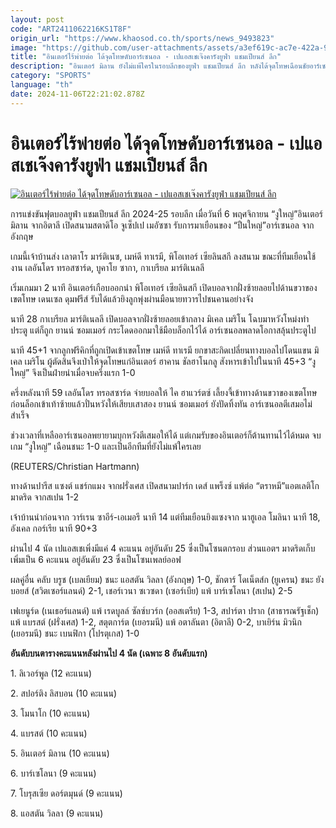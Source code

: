 ```yaml
---
layout: post
code: "ART2411062216KS1T8F"
origin_url: "https://www.khaosod.co.th/sports/news_9493823"
image: "https://github.com/user-attachments/assets/a3ef619c-ac7e-422a-9490-3c1e6c3154cd"
title: "อินเตอร์ไร้พ่ายต่อ ได้จุดโทษดับอาร์เซนอล - เปแอสเชเจ๊งคารังยูฟ่า แชมเปียนส์ ลีก"
description: "อินเตอร์ มิลาน ยังไม่แพ้ใครในรอบลีกของยูฟ่า แชมเปียนส์ ลีก หลังได้จุดโทษเฉือนชัยอาร์เซนอล ขณะที่เปแอสเชสถานการณ์ลำบาก ล่าสุดแพ้คาบ้านต่อแอตเลติโก มาดริด"
category: "SPORTS"
language: "th"
date: 2024-11-06T22:21:02.878Z
---
```


# อินเตอร์ไร้พ่ายต่อ ได้จุดโทษดับอาร์เซนอล - เปแอสเชเจ๊งคารังยูฟ่า แชมเปียนส์ ลีก

[![อินเตอร์ไร้พ่ายต่อ ได้จุดโทษดับอาร์เซนอล - เปแอสเชเจ๊งคารังยูฟ่า แชมเปียนส์ ลีก](https://www.khaosod.co.th/wpapp/uploads/2024/11/2024-11-06T212256Z_473138806_UP1EKB61NE6CU_RTRMADP_3_SOCCER-CHAMPIONS-INT-ARS-REPORT.jpg "อินเตอร์ไร้พ่ายต่อ ได้จุดโทษดับอาร์เซนอล - เปแอสเชเจ๊งคารังยูฟ่า แชมเปียนส์ ลีก")](https://www.khaosod.co.th/wpapp/uploads/2024/11/2024-11-06T212256Z_473138806_UP1EKB61NE6CU_RTRMADP_3_SOCCER-CHAMPIONS-INT-ARS-REPORT.jpg)

การแข่งขันฟุตบอลยูฟ่า แชมเปียนส์ ลีก 2024-25 รอบลีก เมื่อวันที่ 6 พฤศจิกายน “งูใหญ่”อินเตอร์ มิลาน จากอิตาลี เปิดสนามสตาดิโอ จูเซ็ปเป เมอัซซา รับการมาเยือนของ “ปืนใหญ่”อาร์เซนอล จากอังกฤษ

เกมนี้เจ้าบ้านส่ง เลาตาโร มาร์ติเนซ, เมห์ดี ทาเรมี, พิโอเทอร์ เซียลินสกี ลงสนาม ขณะที่ทีมเยือนใช้งาน เลอันโดร ทรอสซาร์ด, บูคาโย ซากา, กาเบรียล มาร์ติเนลลี

เริ่มเกมมา 2 นาที อินเตอร์เกือบออกนำ พิโอเทอร์ เซียลินสกี เปิดบอลจากฝั่งซ้ายลอยไปด้านขวาของเขตโทษ เดนเซล ดุมฟรีส์ รับได้แล้วยิงลูกพุ่งผ่านมือนายทวารไปชนคานอย่างจัง

นาที 28 กาเบรียล มาร์ติเนลลี เปิดบอลจากฝั่งซ้ายลอยเข้ากลาง มิเคล เมริโน โฉบมาหวังโหม่งทำประตู แต่ก็ถูก ยานน์ ซอมเมอร์ กระโดดออกมาใช้มือบล็อกไว้ได้ อาร์เซนอลพลาดโอกาสลุ้นประตูไป

นาที 45+1 จากลูกฟรีคิกที่ถูกเปิดเข้าเขตโทษ เมห์ดี ทาเรมี ยกขาสะกิดเปลี่ยนทางบอลไปโดนแขน มิเคล เมริโน ผู้ตัดสินจึงเป่าให้จุดโทษแก่อินเตอร์ ฮาคาน ชัลฮาโนกลู สังหารเข้าไปในนาที 45+3 “งูใหญ่” จึงเป็นฝ่ายนำเมื่อจบครึ่งแรก 1-0

ครึ่งหลังนาที 59 เลอันโดร ทรอสซาร์ด จ่ายบอลให้ ไค ฮาแวร์ตซ์ เลี้ยงจี้เข้าทางด้านขวาของเขตโทษ ก่อนล็อกเข้าเท้าซ้ายแล้วปั่นหวังให้เสียบเสาสอง ยานน์ ซอมเมอร์ ยังปัดทิ้งทัน อาร์เซนอลตีเสมอไม่สำเร็จ

ช่วงเวลาที่เหลืออาร์เซนอลพยายามบุกหวังตีเสมอให้ได้ แต่เกมรับของอินเตอร์ก็ต้านทานไว้ได้หมด จบเกม “งูใหญ่” เฉือนชนะ 1-0 และเป็นอีกทีมที่ยังไม่แพ้ใครเลย

(REUTERS/Christian Hartmann)

ทางด้านปารีส แซงต์ แชร์กแมง จากฝรั่งเศส เปิดสนามปาร์ก เดส์ แพร็งซ์ แพ้ต่อ “ตราหมี”แอตเลติโก มาดริด จากสเปน 1-2

เจ้าบ้านนำก่อนจาก วาร์เรน ซาอีร์-เอเมอรี นาที 14 แต่ทีมเยือนยิงแซงจาก นาฮูเอล โมลินา นาที 18, อังเคล กอร์เรีย นาที 90+3

ผ่านไป 4 นัด เปแอสเชเพิ่งมีแค่ 4 คะแนน อยู่อันดับ 25 ซึ่งเป็นโซนตกรอบ ส่วนแอตฯ มาดริดเก็บเพิ่มเป็น 6 คะแนน อยู่อันดับ 23 ซึ่งเป็นโซนเพลย์ออฟ

ผลคู่อื่น คลับ บรูช (เบลเยียม) ชนะ แอสตัน วิลลา (อังกฤษ) 1-0, ชักตาร์ โดเน็ตส์ก (ยูเครน) ชนะ ยัง บอยส์ (สวิตเซอร์แลนด์) 2-1, เชอร์เวนา ซเวซดา (เซอร์เบีย) แพ้ บาร์เซโลนา (สเปน) 2-5

เฟเยนูร์ด (เนเธอร์แลนด์) แพ้ เรดบูลล์ ซัลซ์บวร์ก (ออสเตรีย) 1-3, สปาร์ตา ปราก (สาธารณรัฐเช็ก) แพ้ แบรสต์ (ฝรั่งเศส) 1-2, สตุตการ์ต (เยอรมนี) แพ้ อตาลันตา (อิตาลี) 0-2, บาเยิร์น มิวนิก (เยอรมนี) ชนะ เบนฟิกา (โปรตุเกส) 1-0

**อันดับบนตารางคะแนนหลังผ่านไป 4 นัด (เฉพาะ 8 อันดับแรก)**

1\. ลิเวอร์พูล (12 คะแนน)

2\. สปอร์ติง ลิสบอน (10 คะแนน)

3\. โมนาโก (10 คะแนน)

4\. แบรสต์ (10 คะแนน)

5\. อินเตอร์ มิลาน (10 คะแนน)

6\. บาร์เซโลนา (9 คะแนน)

7\. โบรุสเซีย ดอร์ตมุนด์ (9 คะแนน)

8\. แอสตัน วิลลา (9 คะแนน)